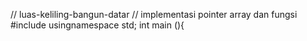 // luas-keliling-bangun-datar
// implementasi pointer array dan fungsi 
#include <iostream>
  usingnamespace std;
  int main (){
  

